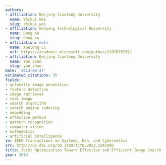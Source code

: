 ```yaml
---
authors:
- affiliation: Beijing Jiaotong University
  name: Shikui Wei
  slug: shikui_wei
- affiliation: Nanyang Technological University
  name: Dong Xu
  slug: dong_xu
- affiliation: null
  name: Xuelong Li
  url: https://academic.microsoft.com/author/2107070739/
- affiliation: Beijing Jiaotong University
  name: Yao Zhao
  slug: yao_zhao
date: '2013-03-27'
estimated_citations: 35
fields:
- automatic image annotation
- feature detection
- image retrieval
- real image
- search algorithm
- search engine indexing
- embedding
- effective method
- pattern recognition
- computer vision
- mathematics
- artificial intelligence
in: IEEE Transactions on Systems, Man, and Cybernetics
src: http://dx.doi.org/10.1109/TCYB.2013.2245890
title: Joint Optimization Toward Effective and Efficient Image Search
year: 2013
---
```

